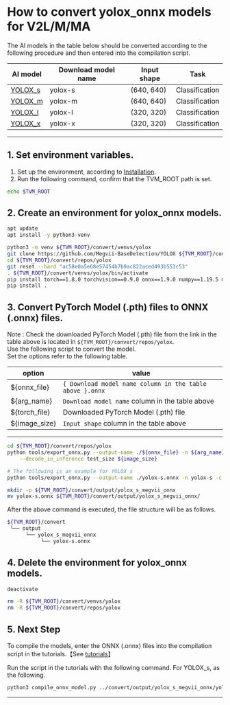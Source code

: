 # How to convert yolox_onnx models for V2L/M/MA 
<!-- Below is a list of AI models supported by this manual. -->
The AI models in the table below should be converted according to the following procedure and then entered into the compilation script.

| AI model                                                                                                                                     | Download model name   |Input shape    | Task              |
|----------------------------------------------------------------------------------------------------------------------------------------------|-----------------------|---------------|-------------------|
| [YOLOX_s](https://github.com/Megvii-BaseDetection/YOLOX/releases/download/0.1.1rc0/yolox_s.pth)                                              |yolox-s                |(640, 640)     | Classification    |
| [YOLOX_m](https://github.com/Megvii-BaseDetection/YOLOX/releases/download/0.1.1rc0/yolox_m.pth)                                              |yolox-m                |(640, 640)     | Classification    |
| [YOLOX_l](https://github.com/Megvii-BaseDetection/YOLOX/releases/download/0.1.1rc0/yolox_l.pth)                                              |yolox-l                |(320, 320)     | Classification    |
| [YOLOX_x](https://github.com/Megvii-BaseDetection/YOLOX/releases/download/0.1.1rc0/yolox_x.pth)                                              |yolox-x                |(320, 320)     | Classification    |
---

## 1. Set environment variables.

1. Set up the environment, according to [Installation](../../../setup/README.md).  
2. Run the following command, confirm that the TVM_ROOT path is set.

```sh
echo $TVM_ROOT
```

## 2. Create an environment for yolox_onnx models.

```sh
apt update
apt install -y python3-venv 

python3 -m venv ${TVM_ROOT}/convert/venvs/yolox
git clone https://github.com/Megvii-BaseDetection/YOLOX ${TVM_ROOT}/convert/repos/yolox
cd ${TVM_ROOT}/convert/repos/yolox
git reset --hard "ac58e0a5e68e57454b7b9ac822aced493b553c53"
. ${TVM_ROOT}/convert/venvs/yolox/bin/activate
pip install torch==1.8.0 torchvision==0.9.0 onnx==1.9.0 numpy==1.19.5 matplotlib==3.2.2 pandas==1.3.3 protobuf==3.20.*
pip install .
```

## 3. Convert PyTorch Model (.pth) files to ONNX (.onnx) files.

Note : Check the downloaded PyTorch Model (.pth) file from the link in the table above is located in `${TVM_ROOT}/convert/repos/yolox`.\
Use the following script to convert the model. \
Set the options refer to the following table.

|option       |value                                                    |
|-------------|---------------------------------------------------------|
|${onnx_file} |`{ Download model name column in the table above }.onnx` |
|${arg_name}  |`Download model name` column in the table above          |
|${torch_file}|Downloaded PyTorch Model (.pth) file                     |
|${image_size}|`Input shape` column in the table above                  |
---

```sh
cd ${TVM_ROOT}/convert/repos/yolox
python tools/export_onnx.py --output-name ./${onnx_file} -n ${arg_name} -c ./${torch_file} \
    --decode_in_inference test_size ${image_size}

# The following is an example for YOLOX_s
python tools/export_onnx.py --output-name ./yolox-s.onnx -n yolox-s -c ./yolox_s.pth --decode_in_inference test_size 640,640

mkdir -p ${TVM_ROOT}/convert/output/yolox_s_megvii_onnx
mv yolox-s.onnx ${TVM_ROOT}/convert/output/yolox_s_megvii_onnx/
```

After the above command is executed, the file structure will be as follows.

```sh
${TVM_ROOT}/convert
 └── output
      └── yolox_s_megvii_onnx
           └── yolox-s.onnx
```

## 4. Delete the environment for yolox_onnx models.

```sh
deactivate

rm -R ${TVM_ROOT}/convert/venvs/yolox
rm -R ${TVM_ROOT}/convert/repos/yolox
```

## 5. Next Step

To compile the models, enter the ONNX (.onnx) files into the compilation script in the tutorials.【See [tutorials](../../../tutorials/)】

Run the script in the tutorials with the following command. For YOLOX_s, as the following.

```sh
python3 compile_onnx_model.py ../convert/output/yolox_s_megvii_onnx/yolox-s.onnx -o yolox_s_onnx -s 1,3,640,640 -i data
```

----
